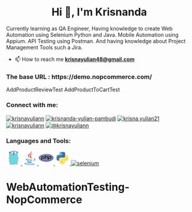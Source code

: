 <h1 align="center">Hi 👋, I'm Krisnanda</h1>
Currently learning as QA Engineer, 
Having knowledge to create Web Automation using Selenium Python and Java. Mobile Automation using Appium. API Testing using Postman. And having knowledge about Project Management Tools such a Jira.

- 📫 How to reach me **krisnayulian48@gmail.com**


<h3 align="left">The base URL : https://demo.nopcommerce.com/</h3>
AddProductReviewTest
AddProductToCartTest





<h3 align="left">Connect with me:</h3>
<p align="left">
<a href="https://twitter.com/krisnayuliann="blank"><img align="center" src="https://raw.githubusercontent.com/rahuldkjain/github-profile-readme-generator/master/src/images/icons/Social/twitter.svg" alt="krisnayuliann" height="30" width="40" /></a>
<a href="https://linkedin.com/in/krisnanda-yulian-pambudi-24b321204" target="blank"><img align="center" src="https://raw.githubusercontent.com/rahuldkjain/github-profile-readme-generator/master/src/images/icons/Social/linked-in-alt.svg" alt="krisnanda-yulian-pambudi" height="30" width="40" /></a>
<a href="https://fb.com/krisna.yulian21" target="blank"><img align="center" src="https://raw.githubusercontent.com/rahuldkjain/github-profile-readme-generator/master/src/images/icons/Social/facebook.svg" alt="krisna.yulian21" height="30" width="40" /></a>
<a href="https://instagram.com/krisnayuliann" target="blank"><img align="center" src="https://raw.githubusercontent.com/rahuldkjain/github-profile-readme-generator/master/src/images/icons/Social/instagram.svg" alt="krisnayuliann" height="30" width="40" /></a>
<a href="https://medium.com/@krisnayuliann" target="blank"><img align="center" src="https://raw.githubusercontent.com/rahuldkjain/github-profile-readme-generator/master/src/images/icons/Social/medium.svg" alt="@krisnayuliann" height="30" width="40" /></a>
</p>

<h3 align="left">Languages and Tools:</h3>
<p align="left"> <a href="https://golang.org" target="_blank" rel="noreferrer"> <img src="https://raw.githubusercontent.com/devicons/devicon/master/icons/go/go-original.svg" alt="go" width="40" height="40"/> </a> <a href="https://www.java.com" target="_blank" rel="noreferrer"> <img src="https://raw.githubusercontent.com/devicons/devicon/master/icons/java/java-original.svg" alt="java" width="40" height="40"/> </a> <a href="https://www.php.net" target="_blank" rel="noreferrer"> <img src="https://raw.githubusercontent.com/devicons/devicon/master/icons/php/php-original.svg" alt="php" width="40" height="40"/> </a> <a href="https://www.python.org" target="_blank" rel="noreferrer"> <img src="https://raw.githubusercontent.com/devicons/devicon/master/icons/python/python-original.svg" alt="python" width="40" height="40"/> </a> <a href="https://www.selenium.dev" target="_blank" rel="noreferrer"> <img src="https://raw.githubusercontent.com/detain/svg-logos/780f25886640cef088af994181646db2f6b1a3f8/svg/selenium-logo.svg" alt="selenium" width="40" height="40"/> </a> 
  
# WebAutomationTesting-NopCommerce
